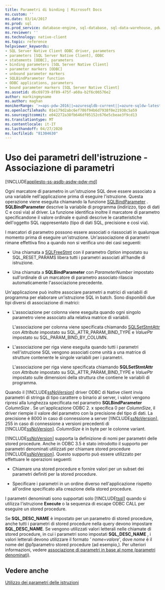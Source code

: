 ```yaml
---
title: Parametri di binding | Microsoft Docs
ms.custom: ''
ms.date: 03/14/2017
ms.prod: sql
ms.prod_service: database-engine, sql-database, sql-data-warehouse, pdw
ms.reviewer: ''
ms.technology: native-client
ms.topic: reference
helpviewer_keywords:
- SQL Server Native Client ODBC driver, parameters
- parameters [SQL Server Native Client], ODBC
- statements [ODBC], parameters
- binding parameters [SQL Server Native Client]
- parameter markers [ODBC]
- unbound parameter markers
- SQLBindParameter function
- ODBC applications, parameters
- bound parameter markers [SQL Server Native Client]
ms.assetid: d6c69739-8f89-475f-a60a-b2f6c06576e2
author: markingmyname
ms.author: maghan
monikerRange: '>=aps-pdw-2016||=azuresqldb-current||=azure-sqldw-latest||>=sql-server-2016||=sqlallproducts-allversions||>=sql-server-linux-2017||=azuresqldb-mi-current'
ms.openlocfilehash: 01e179d2abc6ef786f94b6d7938f0e21938c5a59
ms.sourcegitcommit: e042272a38fb646df05152c676e5cbeae3f9cd13
ms.translationtype: MT
ms.contentlocale: it-IT
ms.lasthandoff: 04/27/2020
ms.locfileid: "81304630"
---
```

# <a name="using-statement-parameters---binding-parameters"></a>Uso dei parametri dell'istruzione - Associazione di parametri
[!INCLUDE[appliesto-ss-asdb-asdw-pdw-md](../../includes/appliesto-ss-asdb-asdw-pdw-md.md)]

  Ogni marcatore di parametro in un'istruzione SQL deve essere associato a una variabile nell'applicazione prima di eseguire l'istruzione. Questa operazione viene eseguita chiamando la funzione [SQLBindParameter](../../relational-databases/native-client-odbc-api/sqlbindparameter.md) . **SQLBindParameter** descrive la variabile di programma (indirizzo, tipo di dati C e così via) al driver. La funzione identifica inoltre il marcatore di parametro specificandone il valore ordinale e quindi descrive le caratteristiche dell'oggetto SQL rappresentato (tipo di dati SQL, precisione e così via).  
  
 I marcatori di parametro possono essere associati o riassociati in qualunque momento prima di eseguire un'istruzione. Un'associazione di parametri rimane effettiva fino a quando non si verifica uno dei casi seguenti:  
  
-   Una chiamata a [SQLFreeStmt](../../relational-databases/native-client-odbc-api/sqlfreestmt.md) con il parametro *Option* impostato su SQL_RESET_PARAMS libera tutti i parametri associati all'handle di istruzione.  
  
-   Una chiamata a **SQLBindParameter** con *ParameterNumber* impostato sull'ordinale di un marcatore di parametro associato rilascia automaticamente l'associazione precedente.  
  
 Un'applicazione può inoltre associare parametri a matrici di variabili di programma per elaborare un'istruzione SQL in batch. Sono disponibili due tipi diversi di associazione di matrici:  
  
-   L'associazione per colonna viene eseguita quando ogni singolo parametro viene associato alla relativa matrice di variabili.  
  
     L'associazione per colonna viene specificata chiamando [SQLSetStmtAttr](../../relational-databases/native-client-odbc-api/sqlsetstmtattr.md) con *Attribute* impostato su SQL_ATTR_PARAM_BIND_TYPE e *ValuePtr* impostato su SQL_PARAM_BIND_BY_COLUMN.  
  
-   L'associazione per riga viene eseguita quando tutti i parametri nell'istruzione SQL vengono associati come unità a una matrice di strutture contenente le singole variabili per i parametri.  
  
     L'associazione per riga viene specificata chiamando **SQLSetStmtAttr** con *Attribute* impostato su SQL_ATTR_PARAM_BIND_TYPE e *ValuePtr* impostato sulle dimensioni della struttura che contiene le variabili di programma.  
  
 Quando il [!INCLUDE[ssNoVersion](../../includes/ssnoversion-md.md)] driver ODBC di Native client invia parametri di stringa di tipo carattere o binario al server, i valori vengono ripresi alla lunghezza specificata nel parametro **SQLBindParameter** *ColumnSize* . Se un'applicazione ODBC 2. x specifica 0 per *ColumnSize*, il driver riempie il valore del parametro con la precisione del tipo di dati. La precisione è 8000 in caso di connessione a server [!INCLUDE[ssNoVersion](../../includes/ssnoversion-md.md)], 255 in caso di connessione a versioni precedenti di [!INCLUDE[ssNoVersion](../../includes/ssnoversion-md.md)]. *ColumnSize* è in byte per le colonne variant.  
  
 [!INCLUDE[ssNoVersion](../../includes/ssnoversion-md.md)] supporta la definizione di nomi per parametri delle stored procedure. Anche in ODBC 3.5 è stato introdotto il supporto per parametri denominati utilizzati per chiamare stored procedure [!INCLUDE[ssNoVersion](../../includes/ssnoversion-md.md)]. Questo supporto può essere utilizzato per effettuare le operazioni seguenti:  
  
-   Chiamare una stored procedure e fornire valori per un subset dei parametri definiti per la stored procedure.  
  
-   Specificare i parametri in un ordine diverso nell'applicazione rispetto all'ordine specificato alla creazione della stored procedure.  
  
 I parametri denominati sono supportati solo [!INCLUDE[tsql](../../includes/tsql-md.md)] quando si utilizza l'istruzione **Execute** o la sequenza di escape ODBC CALL per eseguire un stored procedure.  
  
 Se **SQL_DESC_NAME** è impostato per un parametro di stored procedure, anche tutti i parametri di stored procedure nella query devono impostare **SQL_DESC_NAME**.  Se vengono utilizzati valori letterali nelle chiamate di stored procedure, in cui i parametri sono impostati **SQL_DESC_NAME** , i valori letterali devono utilizzare il formato *' nome*=*valore*', dove *nome* è il nome del @p1parametro stored procedure (ad esempio,). Per ulteriori informazioni, vedere [associazione di parametri in base al nome (parametri denominati)](https://go.microsoft.com/fwlink/?LinkId=167215).  
  
## <a name="see-also"></a>Vedere anche  
 [Utilizzo dei parametri delle istruzioni](../../relational-databases/native-client-odbc-queries/using-statement-parameters.md)  
  
  
